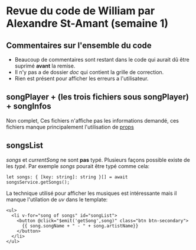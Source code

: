 # Revue du code de William par Alexandre St-Amant (semaine 1)

## Commentaires sur l'ensemble du code

- Beaucoup de commentaires sont restant dans le code qui aurait dû être suprimé **avant** la remise. 
- Il n'y pas a de dossier *doc* qui contient la grille de correction. 
- Rien est présent pour afficher les erreurs a l'utilisateur. 

## songPlayer + (les trois fichiers sous songPlayer) + songInfos

Non complet, Ces fichiers n'affiche pas les informations demandé, ces fichiers manque principalement l'utilisation de [props](https://vuejs.org/guide/components/props.html)

## songsList

*songs* et *currentSong* ne sont **pas** typé. Plusieurs façons possible existe de les *typé*. Par exemple *songs* pourait être typé comme cela: 

```ts{}
let songs: { [key: string]: string }[] = await songsService.getSongs();
```

La technique utilisé pour afficher les musiques est intéressante mais il manque l'utilation de *uv* dans le template:

```template{}
<ul>
  <li v-for="song of songs" id="songList">
    <button @click="$emit('getSong',song)" class="btn btn-secondary">
      {{ song.songName + " - " + song.artistName}}
    </button>
  </li>
</ul>
```